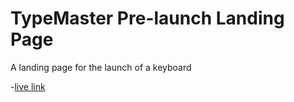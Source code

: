# TypeMaster Pre-launch Landing Page

A landing page for the launch of a keyboard

-[live link](https://typemaster-fordevsjs.netlify.app)
